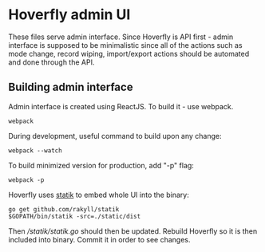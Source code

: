 # Hoverfly admin UI

These files serve admin interface. Since Hoverfly is API first - admin interface is supposed to be minimalistic since
all of the actions such as mode change, record wiping, import/export actions should be automated and done through the API.

## Building admin interface 

Admin interface is created using ReactJS. To build it - use webpack. 

    webpack
    
During development, useful command to build upon any change:

    webpack --watch
    
To build minimized version for production, add "-p" flag:

    webpack -p
    
Hoverfly uses [statik](https://github.com/rakyll/statik) to embed whole UI into the binary:

    go get github.com/rakyll/statik
    $GOPATH/bin/statik -src=./static/dist
    
    
Then _/statik/statik.go_ should then be updated. Rebuild Hoverfly so it is then included into binary.
Commit it in order to see changes. 
    

